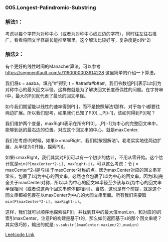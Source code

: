 ### 005.Longest-Palindromic-Substring

### 解法1：
考虑以每个字符为对称中心（或者为对称中心线左边的字符），同时往左往右推广，看看将回文半径最长能推至哪里。这个解法比较好写，复杂度是o(N^2)

### 解法2：
有个更好的线性时间的Manacher算法，可以参考 https://segmentfault.com/a/1190000003914228 这里简单的介绍一下算法。

我们将s = aaaba，填充"#"得到 t = #a#a#a#b#a#，我们令数组P[i]表示以t[i]为对称中心的最大回文半径。这样做就是为了解决回文长度奇偶性的问题。在字符串t中，最大的P[i]就代表了最长的回文半径。

如今我们期望能以线性的速率得到P[i]，而不是按照解法1那样，对于每个i都要往两边扩展。所以我们思考，如果我们已知了P[0],..,P[i-1]，该如何得到P[i]呢？

我们维护两个变量，maxRight表示在所有P[0],...,P[i-1]为中心的完整回文串中，能够到达的最右边的位置。对应这个回文串的中心，就是maxCenter.

我们在考虑i的时候，如果i>=maxRight，我们就按照解法1，老老实实地往两边扩展，从半径为0开始，探索P[i]。

如果i<maxRight，我们其实对P[i]可以有一个初步的估计，不用从零开始。这个估计就是```min(P[maxCenter*2-i], maxRight-i)```。可以这么考虑：令 j = maxCenter*2-i是与i关于maxCenter对称的点。因为maxCenter对应的回文串非常长，包裹了以j为中心的回文串，必然也会包裹了以i为中心的回文串。因为i和j完全关于maxCenter对称，所以以i为中心的回文串半径至少该与以j为中心的回文串半径相同（或者说这两个回文串整体都相同）。当然，这也是有个前提，就是这个回文串都被包裹在以maxCenter为中心的大回文串里面。所有我们需要取```min(P[maxCenter*2-i], maxRight-i)```。

这样，我们就可以顺序地探索往P[i]，并找到其中的最大值maxLen，和对应的i的索引maxCenter。注意P的构建是基于t的，那么如何返回基于s的那个回文串呢？其实很巧妙，输出的就是:
```s.substr((maxCenter-maxLen/2),maxLen)```


[Leetcode Link](https://leetcode.com/problems/longest-palindromic-substring)
